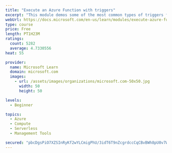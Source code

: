 ```yaml
---
title: "Execute an Azure Function with triggers"
excerpt: "This module demos some of the most common types of triggers for executing Azure Functions and how to configure them to execute your logic."
webUrl: https://docs.microsoft.com/en-us/learn/modules/execute-azure-function-with-triggers/
type: course
price: Free
length: PT1H23M
ratings:
  count: 5282
  average: 4.7330556
heat: 55

provider:
  name: Microsoft Learn
  domain: microsoft.com
  images:
    - url: /assets/images/organizations/microsoft.com-50x50.jpg
      width: 50
      height: 50

levels:
  - Beginner

topics:
  - Azure
  - Compute
  - Serverless
  - Management Tools

secured: "pbcDgsPiO7XZSInRyKf2wYLCmigPhU/3idT6T9nZcgrdccCqCBvBWh8pU0v7WhuVfq2LpoIHudGPbyVe0b3RxwZWPGEtn4q/Dmw38jUank172y0KXsvl+HaTyszp1x5H8eImh/rsHA4RHKVPrRNMZfYIbDOW/8E7JZ/x0B9zYHM++TmWO0DuM6CtM5fObVyqqpXcIXV0vQKcX0Dfccy2BzQrQgUPYKQ0oUFR1GZ9x9Uc9cnR85XxRotrk+w1QSM09KwPsZQD85lEE74Qs+uj7NKXBQKcJjVVarFwVcXxBSU2rHiTt0NXsX5PfFzJ9783mKXfAg1739ak8H5qSOMxVuEl4g1W1kPnNPPQMvLJB8OCOBZ/Vu0WlqjrxRjpIJdfkqNAAglKJb999NYEgOPfQrWZ0tPPg66qBAXwAv5ycoc=;EJBBrzewlShNgw+lWsRSuw=="
---
```


